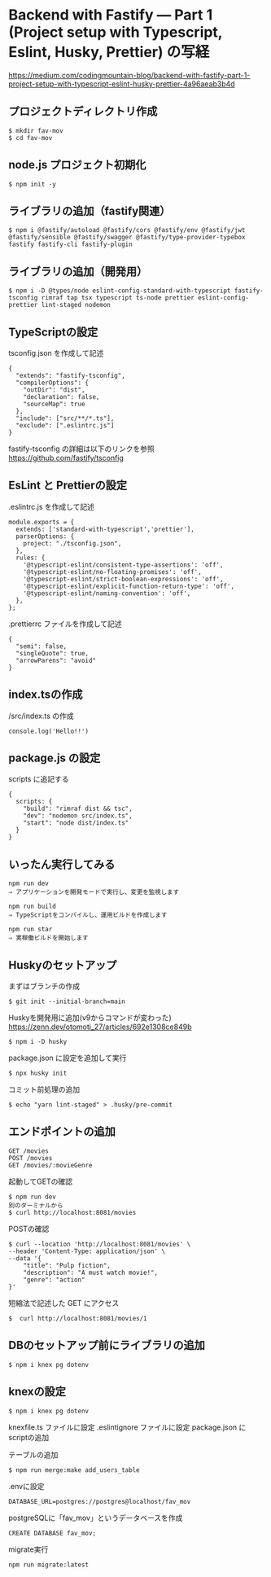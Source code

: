 # Backend with Fastify — Part 1 (Project setup with Typescript, Eslint, Husky, Prettier) の写経
https://medium.com/codingmountain-blog/backend-with-fastify-part-1-project-setup-with-typescript-eslint-husky-prettier-4a96aeab3b4d

## プロジェクトディレクトリ作成
```
$ mkdir fav-mov
$ cd fav-mov
```

## node.js プロジェクト初期化
```
$ npm init -y
```

## ライブラリの追加（fastify関連）
```
$ npm i @fastify/autoload @fastify/cors @fastify/env @fastify/jwt @fastify/sensible @fastify/swagger @fastify/type-provider-typebox fastify fastify-cli fastify-plugin
```

## ライブラリの追加（開発用）
```
$ npm i -D @types/node eslint-config-standard-with-typescript fastify-tsconfig rimraf tap tsx typescript ts-node prettier eslint-config-prettier lint-staged nodemon
```

## TypeScriptの設定
tsconfig.json を作成して記述
```
{
  "extends": "fastify-tsconfig",
  "compilerOptions": {
    "outDir": "dist",
    "declaration": false,
    "sourceMap": true
  },
  "include": ["src/**/*.ts"],
  "exclude": [".eslintrc.js"]
}
```

fastify-tsconfig の詳細は以下のリンクを参照
https://github.com/fastify/tsconfig


## EsLint と Prettierの設定
.eslintrc.js を作成して記述
```
module.exports = {
  extends: ['standard-with-typescript','prettier'],
  parserOptions: {
    project: "./tsconfig.json",
  },
  rules: {
    '@typescript-eslint/consistent-type-assertions': 'off',
    '@typescript-eslint/no-floating-promises': 'off',
    '@typescript-eslint/strict-boolean-expressions': 'off',
    '@typescript-eslint/explicit-function-return-type': 'off',
    '@typescript-eslint/naming-convention': 'off',
  },
};
```

.prettierrc ファイルを作成して記述
```
{
  "semi": false,
  "singleQuote": true,
  "arrowParens": "avoid"
}
```

## index.tsの作成
/src/index.ts の作成
```
console.log('Hello!!')
```

## package.js の設定
scripts に追記する
```
{
  scripts: {
    "build": "rimraf dist && tsc",
    "dev": "nodemon src/index.ts",
    "start": "node dist/index.ts"
  }
}
```

## いったん実行してみる 
```
npm run dev
⇒ アプリケーションを開発モードで実行し、変更を監視します

npm run build
⇒ TypeScriptをコンパイルし、運用ビルドを作成します

npm run star
⇒ 実稼働ビルドを開始します
```

## Huskyのセットアップ 
まずはブランチの作成
```
$ git init --initial-branch=main
```

Huskyを開発用に追加(v9からコマンドが変わった)
https://zenn.dev/otomoti_27/articles/692e1308ce849b
```
$ npm i -D husky
```

package.json に設定を追加して実行
```
$ npx husky init
```

コミット前処理の追加
```
$ echo "yarn lint-staged" > .husky/pre-commit
```

## エンドポイントの追加
```
GET /movies
POST /movies
GET /movies/:movieGenre
```

起動してGETの確認
```
$ npm run dev
別のターミナルから
$ curl http://localhost:8081/movies
```

POSTの確認
```
$ curl --location 'http://localhost:8081/movies' \
--header 'Content-Type: application/json' \
--data '{
    "title": "Pulp fiction",
    "description": "A must watch movie!",
    "genre": "action"
}'
```

短縮法で記述した GET にアクセス
```
$  curl http://localhost:8081/movies/1
```

## DBのセットアップ前にライブラリの追加
```
$ npm i knex pg dotenv
```

## knexの設定
```
$ npm i knex pg dotenv
```

knexfile.ts ファイルに設定
.eslintignore ファイルに設定
package.json にscriptの追加

テーブルの追加
```
$ npm run merge:make add_users_table
```

.envに設定
```
DATABASE_URL=postgres://postgres@localhost/fav_mov
```

postgreSQLに「fav_mov」というデータベースを作成
```
CREATE DATABASE fav_mov;
```

migrate実行
```
npm run migrate:latest
```

## 
```
```
